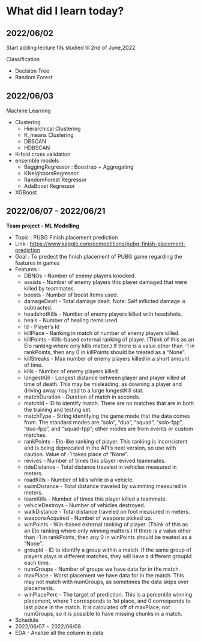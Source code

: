 # What did I learn today?
## 2022/06/02 
Start adding lecture fils studied til 2nd of June,2022 

Classification 
- Decision Tree
- Random Forest
## 2022/06/03 
Machine Learning 
- Clustering 
	- Hierarchical Clustering
	- K_means Clustering
	- DBSCAN
	- HDBSCAN
- K-fold cross validation
- ensemble models
	- BaggingRegressor : Boostrap + Aggregating
	- KNeighborsRegressor
	- RandomForest Regressor
	- AdaBoost Regressor
- XGBoost
## 2022/06/07 - 2022/06/21
**Team project - ML Modelling** 
- Topic : PUBG Finish placement prediction
- Link : https://www.kaggle.com/competitions/pubg-finish-placement-prediction
- Goal : To predect the finish placement of PUBG game regarding the features in games
- Features :
	- DBNOs - Number of enemy players knocked.
	- assists - Number of enemy players this player damaged that were killed by teammates.
	- boosts - Number of boost items used.
	- damageDealt - Total damage dealt. Note: Self inflicted damage is subtracted.
	- headshotKills - Number of enemy players killed with headshots.
	- heals - Number of healing items used.
	- Id - Player’s Id
	- killPlace - Ranking in match of number of enemy players killed.
	- killPoints - Kills-based external ranking of player. (Think of this as an Elo ranking where only kills matter.) If there is a value other than -1 in rankPoints, then any 0 in killPoints should be treated as a “None”.
	- killStreaks - Max number of enemy players killed in a short amount of time.
	- kills - Number of enemy players killed.
	- longestKill - Longest distance between player and player killed at time of death. This may be misleading, as downing a player and driving away may lead to a large longestKill stat.
	- matchDuration - Duration of match in seconds.
	- matchId - ID to identify match. There are no matches that are in both the training and testing set.
	- matchType - String identifying the game mode that the data comes from. The standard modes are “solo”, “duo”, “squad”, “solo-fpp”, “duo-fpp”, and “squad-fpp”; other modes are from events or custom matches.
	- rankPoints - Elo-like ranking of player. This ranking is inconsistent and is being deprecated in the API’s next version, so use with caution. Value of -1 takes place of “None”.
	- revives - Number of times this player revived teammates.
	- rideDistance - Total distance traveled in vehicles measured in meters.
	- roadKills - Number of kills while in a vehicle.
	- swimDistance - Total distance traveled by swimming measured in meters.
	- teamKills - Number of times this player killed a teammate.
	- vehicleDestroys - Number of vehicles destroyed.
	- walkDistance - Total distance traveled on foot measured in meters.
	- weaponsAcquired - Number of weapons picked up.
	- winPoints - Win-based external ranking of player. (Think of this as an Elo ranking where only winning matters.) If there is a value other than -1 in rankPoints, then any 0 in winPoints should be treated as a “None”.
	- groupId - ID to identify a group within a match. If the same group of players plays in different matches, they will have a different groupId each time.
	- numGroups - Number of groups we have data for in the match.
	- maxPlace - Worst placement we have data for in the match. This may not match with numGroups, as sometimes the data skips over placements.
	- winPlacePerc - The target of prediction. This is a percentile winning placement, where 1 corresponds to 1st place, and 0 corresponds to last place in the match. It is calculated off of maxPlace, not numGroups, so it is possible to have missing chunks in a match.
- Schedule 
- 2022/06/07 ~ 2022/06/08
- EDA - Analize all the column in data 
